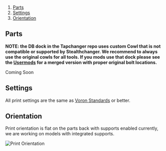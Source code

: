 1. [Parts](#parts)
2. [Settings](#settings)
3. [Orientation](#orientation)

## Parts

**NOTE: the DB dock in the Tapchanger repo uses custom Cowl that is not compatible or supported by Stealthchanger.  We recommend to always use the original cowls for all tools.  If you mods use that dock please see the [Usermods](https://github.com/Hellsparks/StealthChanger/blob/main/UserMods/OstroMa/DB_Cowl_v8_with_TapChanger_Dock_Hooks.stl) for a merged version with proper original bolt locations.**


Coming Soon


## Settings

All print settings are the same as [Voron Standards](https://docs.vorondesign.com/sourcing.html#print-settings) or better.


## Orientation

Print orientation is flat on the parts back with supports enabled currently, we are working on models with integrated supports.

![Print Orientation](https://github.com/Hellsparks/StealthChanger/blob/main/media/Print_orientation.jpg?raw=true)
